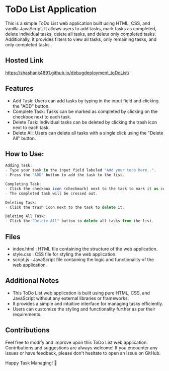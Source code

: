
# ToDo List Application

This is a simple ToDo List web application built using HTML, CSS, and vanilla JavaScript. It allows users to add tasks, mark tasks as completed, delete individual tasks, delete all tasks, and delete only completed tasks. Additionally, it provides filters to view all tasks, only remaining tasks, and only completed tasks.

## Hosted Link

https://shashank4891.github.io/debugdeployment_toDoList/

## Features

- Add Task: Users can add tasks by typing in the input field and clicking the "ADD" button.
- Complete Task: Tasks can be marked as completed by clicking on the checkbox next to each task.
- Delete Task: Individual tasks can be deleted by clicking the trash icon next to each task.
- Delete All: Users can delete all tasks with a single click using the "Delete All" button.


## How to Use:

```javascript
Adding Task:
- Type your task in the input field labeled "Add your todo here..".
- Press the "ADD" button to add the task to the list.
```

```javascript
Completing Task:
- Click the checkbox icon (checkmark) next to the task to mark it as completed.
- The completed task will be crossed out.
```

```javascript
Deleting Task:
- Click the trash icon next to the task to delete it.
```

```javascript
Deleting All Task:
- Click the "Delete All" button to delete all tasks from the list.
```


## Files

- index.html : HTML file containing the structure of the web application.
- style.css : CSS file for styling the web application.
- script.js : JavaScript file containing the logic and functionality of the web application.
## Additional Notes

- This ToDo List web application is built using pure HTML, CSS, and JavaScript without any external libraries or frameworks.
- It provides a simple and intuitive interface for managing tasks efficiently.
- Users can customize the styling and functionality further as per their requirements.
## Contributions

Feel free to modify and improve upon this ToDo List web application. Contributions and suggestions are always welcome! If you encounter any issues or have feedback, please don't hesitate to open an issue on GitHub.

Happy Task Managing! 🚀

